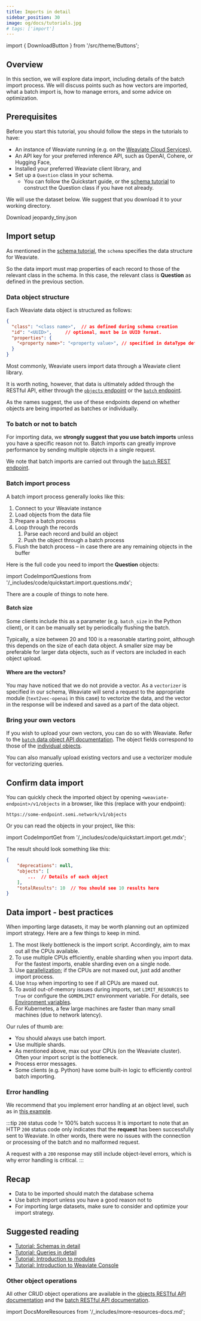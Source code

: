 ```yaml
---
title: Imports in detail
sidebar_position: 30
image: og/docs/tutorials.jpg
# tags: ['import']
---
```

import { DownloadButton } from '/src/theme/Buttons';

## Overview

In this section, we will explore data import, including details of the batch import process. We will discuss points such as how vectors are imported, what a batch import is, how to manage errors, and some advice on optimization.

## Prerequisites

Before you start this tutorial, you should follow the steps in the tutorials to have:

- An instance of Weaviate running (e.g. on the [Weaviate Cloud Services](https://console.weaviate.cloud)),
- An API key for your preferred inference API, such as OpenAI, Cohere, or Hugging Face,
- Installed your preferred Weaviate client library, and
- Set up a `Question` class in your schema.
    - You can follow the Quickstart guide, or the [schema tutorial](../starter-guides/schema.md) to construct the Question class if you have not already.

We will use the dataset below. We suggest that you download it to your working directory.

<p>
  <DownloadButton link="https://raw.githubusercontent.com/weaviate-tutorials/quickstart/main/data/jeopardy_tiny.json">Download jeopardy_tiny.json</DownloadButton>
</p>

## Import setup

As mentioned in the [schema tutorial](../starter-guides/schema.md), the `schema` specifies the data structure for Weaviate.

So the data import must map properties of each record to those of the relevant class in the schema. In this case, the relevant class is **Question** as defined in the previous section.

### Data object structure

Each Weaviate data object is structured as follows:

```json
{
  "class": "<class name>",  // as defined during schema creation
  "id": "<UUID>",     // optional, must be in UUID format.
  "properties": {
    "<property name>": "<property value>", // specified in dataType defined during schema creation
  }
}
```

Most commonly, Weaviate users import data through a Weaviate client library.

It is worth noting, however, that data is ultimately added through the RESTful API, either through the [`objects` endpoint](../api/rest/objects.md) or the [`batch` endpoint](../api/rest/batch.md).

As the names suggest, the use of these endpoints depend on whether objects are being imported as batches or individually.

### To batch or not to batch

For importing data, we **strongly suggest that you use batch imports** unless you have a specific reason not to. Batch imports can greatly improve performance by sending multiple objects in a single request.

We note that batch imports are carried out through the [`batch` REST endpoint](../api/rest/batch.md).

### Batch import process

A batch import process generally looks like this:

1. Connect to your Weaviate instance
1. Load objects from the data file
1. Prepare a batch process
1. Loop through the records
    1. Parse each record and build an object
    1. Push the object through a batch process
1. Flush the batch process – in case there are any remaining objects in the buffer

Here is the full code you need to import the **Question** objects:

import CodeImportQuestions from '/_includes/code/quickstart.import.questions.mdx';

<CodeImportQuestions />

There are a couple of things to note here.

#### Batch size

Some clients include this as a parameter (e.g. `batch_size` in the Python client), or it can be manually set by periodically flushing the batch.

Typically, a size between 20 and 100 is a reasonable starting point, although this depends on the size of each data object. A smaller size may be preferable for larger data objects, such as if vectors are included in each object upload.

#### Where are the vectors?

You may have noticed that we do not provide a vector. As a `vectorizer` is specified in our schema, Weaviate will send a request to the appropriate module (`text2vec-openai` in this case) to vectorize the data, and the vector in the response will be indexed and saved as a part of the data object.

### Bring your own vectors

If you wish to upload your own vectors, you can do so with Weaviate. Refer to the [`batch` data object API documentation](../api/rest/batch.md#batch-create-objects). The object fields correspond to those of the [individual objects](../api/rest/objects.md#parameters-1).

You can also manually upload existing vectors and use a vectorizer module for vectorizing queries.

## Confirm data import

You can quickly check the imported object by opening `<weaviate-endpoint>/v1/objects` in a browser, like this (replace with your endpoint):

```
https://some-endpoint.semi.network/v1/objects
```

Or you can read the objects in your project, like this:

import CodeImportGet from '/_includes/code/quickstart.import.get.mdx';

<CodeImportGet />

The result should look something like this:

```json
{
    "deprecations": null,
    "objects": [
        ...  // Details of each object
    ],
    "totalResults": 10  // You should see 10 results here
}
```

## Data import - best practices

When importing large datasets, it may be worth planning out an optimized import strategy. Here are a few things to keep in mind.

1. The most likely bottleneck is the import script. Accordingly, aim to max out all the CPUs available.
1. To use multiple CPUs efficiently, enable sharding when you import data. For the fastest imports, enable sharding even on a single node.
1. Use [parallelization](https://www.computerhope.com/jargon/p/parallelization.htm#:~:text=Parallelization%20is%20the%20act%20of,the%20next%2C%20then%20the%20next.); if the CPUs are not maxed out, just add another import process.
1. Use `htop` when importing to see if all CPUs are maxed out.
1. To avoid out-of-memory issues during imports, set `LIMIT_RESOURCES` to `True` or configure the `GOMEMLIMIT` environment variable. For details, see [Environment variables](../config-refs/env-vars.md).
1. For Kubernetes, a few large machines are faster than many small machines (due to network latency).

Our rules of thumb are:
* You should always use batch import.
* Use multiple shards.
* As mentioned above, max out your CPUs (on the Weaviate cluster). Often your import script is the bottleneck.
* Process error messages.
* Some clients (e.g. Python) have some built-in logic to efficiently control batch importing.

### Error handling

We recommend that you implement error handling at an object level, such as in [this example](../api/rest/batch.md#error-handling).

:::tip `200` status code != 100% batch success
It is important to note that an HTTP `200` status code only indicates that the **request** has been successfully sent to Weaviate. In other words, there were no issues with the connection or processing of the batch and no malformed request.

A request with a `200` response may still include object-level errors, which is why error handling is critical.
:::

## Recap

* Data to be imported should match the database schema
* Use batch import unless you have a good reason not to
* For importing large datasets, make sure to consider and optimize your import strategy.

## Suggested reading

- [Tutorial: Schemas in detail](../starter-guides/schema.md)
- [Tutorial: Queries in detail](./query.md)
- [Tutorial: Introduction to modules](./modules.md)
- [Tutorial: Introduction to Weaviate Console](/developers/wcs/platform/console.mdx)

### Other object operations

All other CRUD object operations are available in the [objects RESTful API documentation](../api/rest/index.md) and the [batch RESTful API documentation](../api/rest/batch.md).


import DocsMoreResources from '/_includes/more-resources-docs.md';

<DocsMoreResources />
